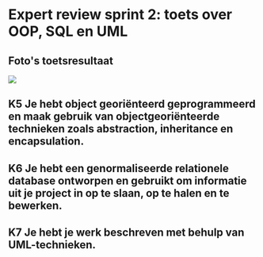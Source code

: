 # Expert review sprint 2: toets over OOP, SQL en UML

## Foto's toetsresultaat

<img src="../images/ToetsresultaatTijn"> </br>

## K5 Je hebt object georiënteerd geprogrammeerd en maak gebruik van objectgeoriënteerde technieken zoals abstraction, inheritance en encapsulation.

## K6 Je hebt een genormaliseerde relationele database ontworpen en gebruikt om informatie uit je project in op te slaan, op te halen en te bewerken.

## K7 Je hebt je werk beschreven met behulp van UML-technieken.